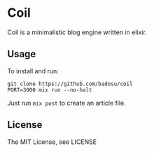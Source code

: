 Coil
====

Coil is a minimalistic blog engine written in elixir.

Usage
-----

To install and run:

    git clone https://github.com/badosu/coil
    PORT=3000 mix run --no-halt

Just run `mix post` to create an article file.

License
-------

The MIT License, see LICENSE
